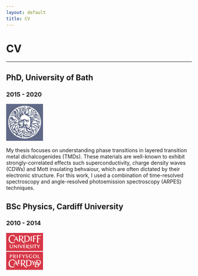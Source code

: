 ```yaml
---
layout: default
title: CV
---
```


# CV

* * *

## PhD, University of Bath
### 2015 - 2020

<p align="left">
  <img width="100" height="100" src="/images/bath.jpg">
</p>

My thesis focuses on understanding phase transitions in layered transition metal dichalcogenides (TMDs). These materials are well-known to exhibit strongly-correlated effects such superconductivity, charge density waves (CDWs) and Mott insulating behvaiour, which are often dictated by their electronic structure. For this work, I used a combination of time-resolved spectroscopy and angle-resolved photoemission spectroscopy (ARPES) techniques.

## BSc Physics, Cardiff University
### 2010 - 2014

<p align="left">
  <img width="100" height="100" src="/images/cardiff.jpg">
</p>

